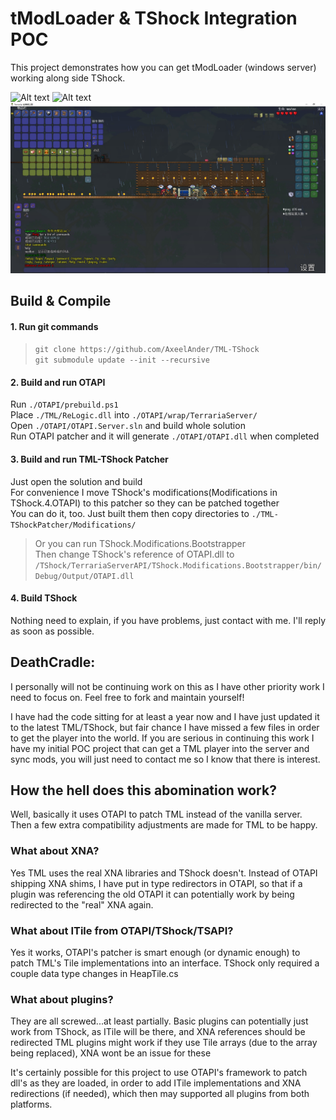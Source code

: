 # tModLoader & TShock Integration POC

This project demonstrates how you can get tModLoader (windows server) working along side TShock.

![Alt text](/Screenshots/ts_and_tml.png?raw=true "TML & TShock ")
![Alt text](/Screenshots/ts_cmd_tml_pc.png?raw=true "Optional Title")
![Alt text](/Screenshots/in_server.png?raw=true "Optional Title")



## Build & Compile

#### 1. Run git commands  
>`git clone https://github.com/AxeelAnder/TML-TShock`  
>`git submodule update --init --recursive`  

#### 2. Build and run OTAPI  
Run `./OTAPI/prebuild.ps1`   
Place `./TML/ReLogic.dll` into `./OTAPI/wrap/TerrariaServer/`  
Open `./OTAPI/OTAPI.Server.sln` and build whole solution  
Run OTAPI patcher and it will generate `./OTAPI/OTAPI.dll` when completed 

#### 3. Build and run TML-TShock Patcher
Just open the solution and build  
For convenience I move TShock's modifications(Modifications in TShock.4.OTAPI) to this patcher so they can be patched together  
You can do it, too. Just built them then copy directories to `./TML-TShockPatcher/Modifications/`  
>Or you can run TShock.Modifications.Bootstrapper   
>Then change TShock's reference of OTAPI.dll to `/TShock/TerrariaServerAPI/TShock.Modifications.Bootstrapper/bin/Debug/Output/OTAPI.dll` 

#### 4. Build TShock
Nothing need to explain, if you have problems, just contact with me. I'll reply as soon as possible.  

## DeathCradle:
I personally will not be continuing work on this as I have other priority work I need to focus on. 
Feel free to fork and maintain yourself!

I have had the code sitting for at least a year now and I have just updated it to the latest TML/TShock, but fair chance I have missed a few files in order to get the player into the world.
If you are serious in continuing this work I have my initial POC project that can get a TML player into the server and sync mods, you will just need to contact me so I know that there is interest.

## How the hell does this abomination work?
Well, basically it uses OTAPI to patch TML instead of the vanilla server. Then a few extra compatibility adjustments are made for TML to be happy.

### What about XNA?
Yes TML uses the real XNA libraries and TShock doesn't.
Instead of OTAPI shipping XNA shims, I have put in type redirectors in OTAPI, so that if a plugin was referencing the old OTAPI it can potentially work by being redirected to the "real" XNA again.

### What about ITile from OTAPI/TShock/TSAPI?
Yes it works, OTAPI's patcher is smart enough (or dynamic enough) to patch TML's Tile implementations into an interface. TShock only required a couple data type changes in HeapTile.cs

### What about plugins?
They are all screwed...at least partially. 
Basic plugins can potentially just work from TShock, as ITile will be there, and XNA references should be redirected
TML plugins might work if they use Tile arrays (due to the array being replaced), XNA wont be an issue for these

It's certainly possible for this project to use OTAPI's framework to patch dll's as they are loaded, in order to add ITile implementations and XNA redirections (if needed), which then may supported all plugins from both platforms.
